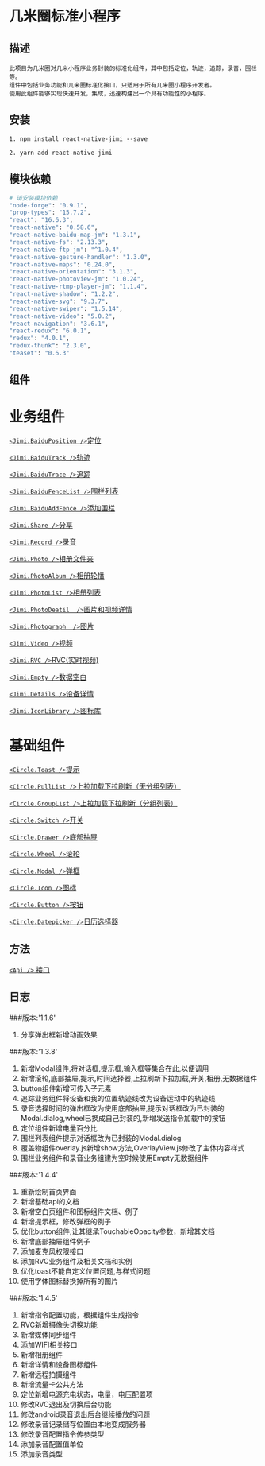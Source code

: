 <!--
 * @Descripttion: 
 * @version: 
 * @Author: liujinyuan
 * @Date: 2019-08-26 16:48:01
 * @LastEditors: xieruizhi
 * @LastEditTime: 2020-05-13 11:43:34
 -->
# 几米圈标准小程序

## 描述
```
此项目为几米圈对几米小程序业务封装的标准化组件，其中包括定位，轨迹，追踪，录音，围栏等。
组件中包括业务功能和几米圈标准化接口，只适用于所有几米圈小程序开发者。
使用此组件能够实现快速开发，集成，迅速构建出一个具有功能性的小程序。
```

## 安装
```
1. npm install react-native-jimi --save

2. yarn add react-native-jimi
```



## 模块依赖
```bash
# 请安装模块依赖
"node-forge": "0.9.1",
"prop-types": "15.7.2",
"react": "16.6.3",
"react-native": "0.58.6",
"react-native-baidu-map-jm": "1.3.1",
"react-native-fs": "2.13.3",
"react-native-ftp-jm": "^1.0.4",
"react-native-gesture-handler": "1.3.0",
"react-native-maps": "0.24.0",
"react-native-orientation": "3.1.3",
"react-native-photoview-jm": "1.0.24",
"react-native-rtmp-player-jm": "1.1.4",
"react-native-shadow": "1.2.2",
"react-native-svg": "9.3.7",
"react-native-swiper": "1.5.14",
"react-native-video": "5.0.2",
"react-navigation": "3.6.1",
"react-redux": "6.0.1",
"redux": "4.0.1",
"redux-thunk": "2.3.0",
"teaset": "0.6.3"
```

## 组件
# 业务组件
[`<Jimi.BaiduPosition />`定位](http://10.0.10.85/cp/frontend/jmax_rn_standard/blob/master/src/docs/view/Position.md)<br>

[`<Jimi.BaiduTrack />`轨迹](http://10.0.10.85/cp/frontend/jmax_rn_standard/blob/master/src/docs/view/Track.md)<br>

[`<Jimi.BaiduTrace />`追踪](http://10.0.10.85/cp/frontend/jmax_rn_standard/blob/master/src/docs/view/Trace.md)<br>

[`<Jimi.BaiduFenceList />`围栏列表](http://10.0.10.85/cp/frontend/jmax_rn_standard/blob/master/src/docs/view/FenceList.md)<br>

[`<Jimi.BaiduAddFence />`添加围栏](http://10.0.10.85/cp/frontend/jmax_rn_standard/blob/master/src/docs/view/AddFence.md)<br>

[`<Jimi.Share />`分享](http://10.0.10.85/cp/frontend/jmax_rn_standard/blob/master/src/docs/view/Share.md)<br>

[`<Jimi.Record />`录音](http://10.0.10.85/cp/frontend/jmax_rn_standard/blob/master/src/docs/view/Record.md)<br>

[`<Jimi.Photo />`相册文件夹](http://10.0.10.85/cp/frontend/jmax_rn_standard/blob/master/src/docs/view/Photo.md)<br>

[`<Jimi.PhotoAlbum />`相册轮播](http://10.0.10.85/cp/frontend/jmax_rn_standard/blob/master/src/docs/view/PhotoAlbum.md)<br>

[`<Jimi.PhotoList />`相册列表](http://10.0.10.85/cp/frontend/jmax_rn_standard/blob/master/src/docs/view/PhotoList.md)<br>

[`<Jimi.PhotoDeatil  />`图片和视频详情](http://10.0.10.85/cp/frontend/jmax_rn_standard/blob/master/src/docs/view/PhotoDeatil.md)<br>

[`<Jimi.Photograph  />`图片](http://10.0.10.85/cp/frontend/jmax_rn_standard/blob/master/src/docs/view/Photograph.md)<br>

[`<Jimi.Video />`视频](http://10.0.10.85/cp/frontend/jmax_rn_standard/blob/master/src/docs/view/Video.md)<br>

[`<Jimi.RVC />`RVC(实时视频)](http://10.0.10.85/cp/frontend/jmax_rn_standard/blob/master/src/docs/view/RVC.md)<br>

[`<Jimi.Empty />`数据空白](http://10.0.10.85/cp/frontend/jmax_rn_standard/blob/master/src/docs/view/Empty.md)<br>

[`<Jimi.Details />`设备详情](http://10.0.10.85/cp/frontend/jmax_rn_standard/blob/master/src/docs/view/Details.md)<br>

[`<Jimi.IconLibrary />`图标库](http://10.0.10.85/cp/frontend/jmax_rn_standard/blob/master/src/docs/view/IconLibrary.md)<br>


# 基础组件

[`<Circle.Toast />`提示](http://10.0.10.85/cp/frontend/jmax_rn_standard/blob/master/src/docs/components/Toast.md)<br>

[`<Circle.PullList />`上拉加载下拉刷新（无分组列表）](http://10.0.10.85/cp/frontend/jmax_rn_standard/blob/master/src/docs/components/PullList.md)<br>

[`<Circle.GroupList />`上拉加载下拉刷新（分组列表）](http://10.0.10.85/cp/frontend/jmax_rn_standard/blob/master/src/docs/components/GroupList.md)<br>

[`<Circle.Switch />`开关](http://10.0.10.85/cp/frontend/jmax_rn_standard/blob/master/src/docs/components/Switch.md)<br>

[`<Circle.Drawer />`底部抽屉](http://10.0.10.85/cp/frontend/jmax_rn_standard/blob/master/src/docs/components/Drawer.md)<br>

[`<Circle.Wheel />`滚轮](http://10.0.10.85/cp/frontend/jmax_rn_standard/blob/master/src/docs/components/Wheel.md)<br>

[`<Circle.Modal />`弹框](http://10.0.10.85/cp/frontend/jmax_rn_standard/blob/master/src/docs/components/Modal.md)

[`<Circle.Icon />`图标](http://10.0.10.85/cp/frontend/jmax_rn_standard/blob/master/src/docs/components/Icon.md)

[`<Circle.Button />`按钮](http://10.0.10.85/cp/frontend/jmax_rn_standard/blob/master/src/docs/components/Button.md)

[`<Circle.Datepicker />`日历选择器](http://10.0.10.85/cp/frontend/jmax_rn_standard/blob/master/src/docs/components/Datepicker.md)
<br>

## 方法
[`<Api />` 接口](http://172.16.0.101:3000/jmax/react-native-jimi/src/master/src/docs/view/Api.md)<br>




## 日志
###版本:'1.1.6'
1. 分享弹出框新增动画效果

###版本:'1.3.8'
1. 新增Modal组件,将对话框,提示框,输入框等集合在此,以便调用
2. 新增滚轮,底部抽屉,提示,时间选择器,上拉刷新下拉加载,开关,相册,无数据组件
3. button组件新增可传入子元素
4. 追踪业务组件将设备和我的位置轨迹线改为设备运动中的轨迹线
5. 录音选择时间的弹出框改为使用底部抽屉,提示对话框改为已封装的Modal.dialog,wheel已换成自己封装的,新增发送指令加载中的按钮
6. 定位组件新增电量百分比
7. 围栏列表组件提示对话框改为已封装的Modal.dialog
8. 覆盖物组件overlay.js新增show方法,OverlayView.js修改了主体内容样式
9. 围栏业务组件和录音业务组建为空时候使用Empty无数据组件

###版本:'1.4.4'
1. 重新绘制首页界面
2. 新增基础api的文档
3. 新增空白页组件和图标组件文档、例子
4. 新增提示框，修改弹框的例子
5. 优化button组件,让其继承TouchableOpacity参数，新增其文档
6. 新增底部抽屉组件例子
7. 添加麦克风权限接口
8. 添加RVC业务组件及相关文档和实例
9. 优化toast不能自定义位置问题,与样式问题
10. 使用字体图标替换掉所有的图片


###版本:'1.4.5'
1. 新增指令配置功能，根据组件生成指令
2. RVC新增摄像头切换功能
3. 新增媒体同步组件
4. 添加WIFI相关接口
5. 新增相册组件
6. 新增详情和设备图标组件
7. 新增远程拍摄组件
8. 新增流量卡公共方法
9. 定位新增电源充电状态，电量，电压配置项
10. 修改RVC退出及切换后台功能
11. 修改android录音退出后台继续播放的问题
12. 修改录音记录储存位置由本地变成服务器
13. 修改录音配置指令传参类型
14. 添加录音配置值单位
15. 添加录音类型

